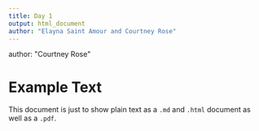 ```yaml
---
title: Day 1
output: html_document
author: "Elayna Saint Amour and Courtney Rose"
---
```

author: "Courtney Rose"
# Example Text

This document is just to show plain text as a `.md` and `.html` document as well as a `.pdf`.
